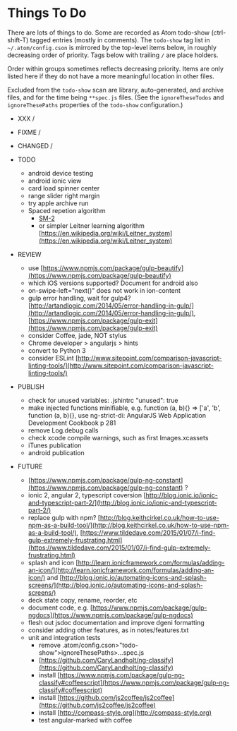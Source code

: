 # Things To Do
There are lots of things to do. Some are recorded as Atom todo-show (ctrl-shift-T) tagged entries (mostly in comments). The `todo-show` tag list in `~/.atom/config.cson` is mirrored by the top-level items below, in roughly decreasing order of priority. Tags below with trailing `/` are place holders. 

Order within groups sometimes reflects decreasing priority. Items are only listed here if they do not have a more meaningful location in other files. 

Excluded from the `todo-show` scan are library, auto-generated, and archive files, and for the time being `**spec.js` files. (See the `ignoreTheseTodos` and `ignoreThesePaths` properties of the `todo-show` configuration.)

- XXX /

- FIXME /

- CHANGED /

- TODO
  - android device testing
  - android ionic view
  - card load spinner center
  - range slider right margin
  - try apple archive run
  - Spaced repetion algorithm
    - [SM-2](https://www.supermemo.com/english/ol/sm2.htm)
    - or simpler Leitner learning algorithm [https://en.wikipedia.org/wiki/Leitner_system](https://en.wikipedia.org/wiki/Leitner_system)

- REVIEW
  - use [https://www.npmjs.com/package/gulp-beautify](https://www.npmjs.com/package/gulp-beautify)
  - which iOS versions supported? Document for android also
  - on-swipe-left="next()" does not work in ion-content
  - gulp error handling, wait for gulp4? [http://artandlogic.com/2014/05/error-handling-in-gulp/](http://artandlogic.com/2014/05/error-handling-in-gulp/), [https://www.npmjs.com/package/gulp-exit](https://www.npmjs.com/package/gulp-exit)
  - consider Coffee, jade, NOT stylus
  - Chrome developer > angularjs > hints
  - convert to Python 3
  - consider ESLint [http://www.sitepoint.com/comparison-javascript-linting-tools/](http://www.sitepoint.com/comparison-javascript-linting-tools/)

- PUBLISH
  - check for unused variables: .jshintrc "unused": true
  - make injected functions minifiable, e.g. function (a, b){} => ['a', 'b', function (a, b){}, use ng-strict-di: AngularJS Web Application Development Cookbook p 281
  - remove Log.debug calls
  - check xcode compile warnings, such as first Images.xcassets
  - iTunes publication
  - android publication

- FUTURE
  - [https://www.npmjs.com/package/gulp-ng-constant](https://www.npmjs.com/package/gulp-ng-constant) ?
  - ionic 2, angular 2, typescript coversion [http://blog.ionic.io/ionic-and-typescript-part-2/](http://blog.ionic.io/ionic-and-typescript-part-2/)
  - replace gulp with npm? [http://blog.keithcirkel.co.uk/how-to-use-npm-as-a-build-tool/](http://blog.keithcirkel.co.uk/how-to-use-npm-as-a-build-tool/), [https://www.tildedave.com/2015/01/07/i-find-gulp-extremely-frustrating.html](https://www.tildedave.com/2015/01/07/i-find-gulp-extremely-frustrating.html)
  - splash and icon [http://learn.ionicframework.com/formulas/adding-an-icon/](http://learn.ionicframework.com/formulas/adding-an-icon/) and  [http://blog.ionic.io/automating-icons-and-splash-screens/](http://blog.ionic.io/automating-icons-and-splash-screens/) 
  - deck state copy, rename, reorder, etc
  - document code, e.g. [https://www.npmjs.com/package/gulp-ngdocs](https://www.npmjs.com/package/gulp-ngdocs)
  - flesh out jsdoc documentation and improve dgeni formatting
  - consider adding other features, as in notes/features.txt
  - unit and integration tests
    - remove .atom/config.cson>"todo-show">ignoreThesePaths>...spec.js
    - [https://github.com/CaryLandholt/ng-classify](https://github.com/CaryLandholt/ng-classify)
    - install [https://www.npmjs.com/package/gulp-ng-classify#coffeescript](https://www.npmjs.com/package/gulp-ng-classify#coffeescript)
    - install [https://github.com/js2coffee/js2coffee](https://github.com/js2coffee/js2coffee)
    - install [http://compass-style.org](http://compass-style.org)
    - test angular-marked with coffee
